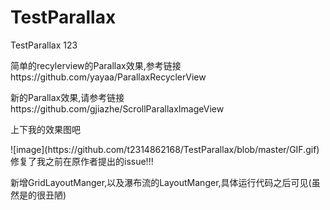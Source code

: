 # TestParallax
TestParallax 123
<p>
简单的recylerview的Parallax效果,参考链接https://github.com/yayaa/ParallaxRecyclerView
</p>
<p>
新的Parallax效果,请参考链接https://github.com/gjiazhe/ScrollParallaxImageView
</p>
<p>
上下我的效果图吧
</p>
![image](https://github.com/t2314862168/TestParallax/blob/master/GIF.gif)
修复了我之前在原作者提出的issue!!!


新增GridLayoutManger,以及瀑布流的LayoutManger,具体运行代码之后可见(虽然是的很丑陋)

